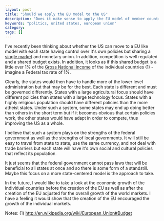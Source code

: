 ```yaml
---
layout: post
title: "Should we apply the EU model to the US"
description: "Does it make sense to apply the EU model of member countries to US states?"
keywords: "politics, united states, european union"
category:
tags: []
---
```

<p>I've recently been thinking about whether the US can move to a EU like model with each state having control over it's own policies but sharing a <a title="Single market" rel="wikipedia" href="http://en.wikipedia.org/wiki/Single_market" target="_blank">single market</a> and monetary union. In addition, competition is well regulated and a shared budget exists. In addition, it looks as if this shared budget is a little over 1% of the <a title="Gross National Income" rel="wikipedia" href="http://en.wikipedia.org/wiki/Gross_National_Income" target="_blank">Gross National Income</a> of the individual countries (1) - imagine a Federal tax rate of 1%.</p>

<p>Clearly, the states would then have to handle more of the lower level administration but that may be for the best. Each state is different and must be governed differently. States with a large agricultural focus should have different policies than states with a large technology focus. States with a highly religious population should have different policies than the more atheist states. Under such a system, some states may end up doing better than others in the short term but if it becomes obvious that certain policies work, the other states would have adapt in order to compete, thus improving the US as a whole.</p>

<p>I believe that such a system plays on the strengths of the federal government as well as the strengths of local governments. It will still be easy to travel from state to state, use the same currency, and not deal with trade barriers but each state will have it's own social and cultural policies that reflect its population.</p>

<p>It just seems that the federal government cannot pass laws that will be beneficial to all states at once and so there is some form of a standstill. Maybe this focus on a more state-centered model is the approach to take.</p>

<p>In the future, I would like to take a look at the economic growth of the individual countries before the creation of the EU as well as after the creation of the EU adjusted for the overall growth of the world markets. I have a feeling it would show that the creation of the EU encouraged the growth of the individual markets.</p>

<p>Notes:
(1) <a href="http://en.wikipedia.org/wiki/European_Union#Budget">http://en.wikipedia.org/wiki/European_Union#Budget</a>
</p>